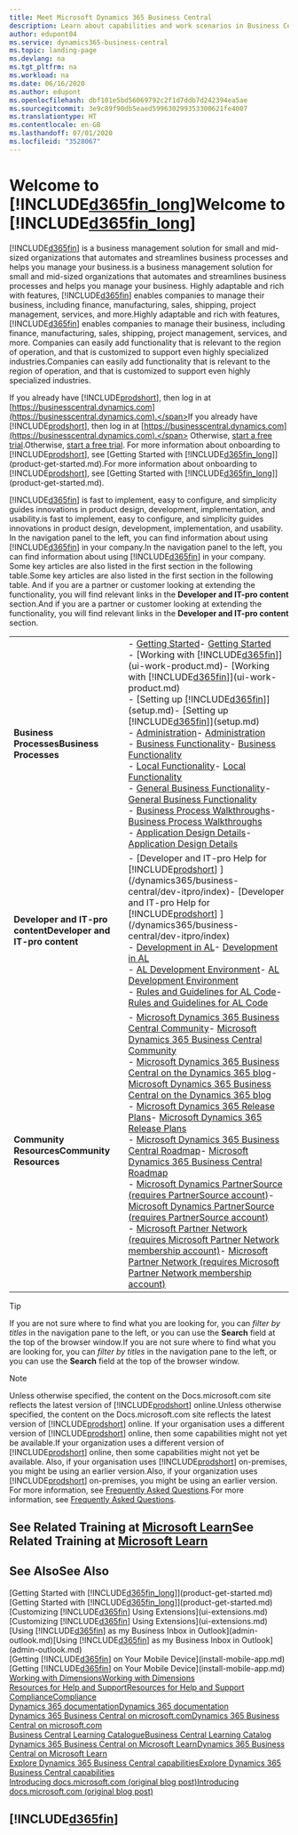 ```yaml
---
title: Meet Microsoft Dynamics 365 Business Central
description: Learn about capabilities and work scenarios in Business Central, a business management solution for small and mid-sized organisations.
author: edupont04
ms.service: dynamics365-business-central
ms.topic: landing-page
ms.devlang: na
ms.tgt_pltfrm: na
ms.workload: na
ms.date: 06/16/2020
ms.author: edupont
ms.openlocfilehash: dbf101e5bd56069792c2f1d7ddb7d242394ea5ae
ms.sourcegitcommit: 3e9c89f90db5eaed599630299353300621fe4007
ms.translationtype: HT
ms.contentlocale: en-GB
ms.lasthandoff: 07/01/2020
ms.locfileid: "3528067"
---
```

# <a name="welcome-to-d365fin_long"></a><span data-ttu-id="36edc-103">Welcome to [!INCLUDE[d365fin_long](includes/d365fin_long_md.md)]</span><span class="sxs-lookup"><span data-stu-id="36edc-103">Welcome to [!INCLUDE[d365fin_long](includes/d365fin_long_md.md)]</span></span>

[!INCLUDE[d365fin](includes/d365fin_md.md)] <span data-ttu-id="36edc-104">is a business management solution for small and mid-sized organizations that automates and streamlines business processes and helps you manage your business.</span><span class="sxs-lookup"><span data-stu-id="36edc-104">is a business management solution for small and mid-sized organizations that automates and streamlines business processes and helps you manage your business.</span></span> <span data-ttu-id="36edc-105">Highly adaptable and rich with features, [!INCLUDE[d365fin](includes/d365fin_md.md)] enables companies to manage their business, including finance, manufacturing, sales, shipping, project management, services, and more.</span><span class="sxs-lookup"><span data-stu-id="36edc-105">Highly adaptable and rich with features, [!INCLUDE[d365fin](includes/d365fin_md.md)] enables companies to manage their business, including finance, manufacturing, sales, shipping, project management, services, and more.</span></span> <span data-ttu-id="36edc-106">Companies can easily add functionality that is relevant to the region of operation, and that is customized to support even highly specialized industries.</span><span class="sxs-lookup"><span data-stu-id="36edc-106">Companies can easily add functionality that is relevant to the region of operation, and that is customized to support even highly specialized industries.</span></span>

<span data-ttu-id="36edc-107">If you already have [!INCLUDE[prodshort](includes/prodshort.md)], then log in at [https://businesscentral.dynamics.com](https://businesscentral.dynamics.com).</span><span class="sxs-lookup"><span data-stu-id="36edc-107">If you already have [!INCLUDE[prodshort](includes/prodshort.md)], then log in at [https://businesscentral.dynamics.com](https://businesscentral.dynamics.com).</span></span> <span data-ttu-id="36edc-108">Otherwise, [start a free trial](https://go.microsoft.com/fwlink/?linkid=847861).</span><span class="sxs-lookup"><span data-stu-id="36edc-108">Otherwise, [start a free trial](https://go.microsoft.com/fwlink/?linkid=847861).</span></span> <span data-ttu-id="36edc-109">For more information about onboarding to [!INCLUDE[prodshort](includes/prodshort.md)], see [Getting Started with [!INCLUDE[d365fin_long](includes/d365fin_long_md.md)]](product-get-started.md).</span><span class="sxs-lookup"><span data-stu-id="36edc-109">For more information about onboarding to [!INCLUDE[prodshort](includes/prodshort.md)], see [Getting Started with [!INCLUDE[d365fin_long](includes/d365fin_long_md.md)]](product-get-started.md).</span></span>  

[!INCLUDE[d365fin](includes/d365fin_md.md)] <span data-ttu-id="36edc-110">is fast to implement, easy to configure, and simplicity guides innovations in product design, development, implementation, and usability.</span><span class="sxs-lookup"><span data-stu-id="36edc-110">is fast to implement, easy to configure, and simplicity guides innovations in product design, development, implementation, and usability.</span></span> <span data-ttu-id="36edc-111">In the navigation panel to the left, you can find information about using [!INCLUDE[d365fin](includes/d365fin_md.md)] in your company.</span><span class="sxs-lookup"><span data-stu-id="36edc-111">In the navigation panel to the left, you can find information about using [!INCLUDE[d365fin](includes/d365fin_md.md)] in your company.</span></span> <span data-ttu-id="36edc-112">Some key articles are also listed in the first section in the following table.</span><span class="sxs-lookup"><span data-stu-id="36edc-112">Some key articles are also listed in the first section in the following table.</span></span> <span data-ttu-id="36edc-113">And if you are a partner or customer looking at extending the functionality, you will find relevant links in the **Developer and IT-pro content** section.</span><span class="sxs-lookup"><span data-stu-id="36edc-113">And if you are a partner or customer looking at extending the functionality, you will find relevant links in the **Developer and IT-pro content** section.</span></span>  

|||  
|-|-|  
|<span data-ttu-id="36edc-114">**Business Processes**</span><span class="sxs-lookup"><span data-stu-id="36edc-114">**Business Processes**</span></span>|<span data-ttu-id="36edc-115">-   [Getting Started](product-get-started.md)</span><span class="sxs-lookup"><span data-stu-id="36edc-115">-   [Getting Started](product-get-started.md)</span></span><br /><span data-ttu-id="36edc-116">-   [Working with [!INCLUDE[d365fin](includes/d365fin_md.md)]](ui-work-product.md)</span><span class="sxs-lookup"><span data-stu-id="36edc-116">-   [Working with [!INCLUDE[d365fin](includes/d365fin_md.md)]](ui-work-product.md)</span></span><br /><span data-ttu-id="36edc-117">-   [Setting up [!INCLUDE[d365fin](includes/d365fin_md.md)]](setup.md)</span><span class="sxs-lookup"><span data-stu-id="36edc-117">-   [Setting up [!INCLUDE[d365fin](includes/d365fin_md.md)]](setup.md)</span></span><br /><span data-ttu-id="36edc-118">-   [Administration](admin-setup-and-administration.md)</span><span class="sxs-lookup"><span data-stu-id="36edc-118">-   [Administration](admin-setup-and-administration.md)</span></span><br /><span data-ttu-id="36edc-119">-   [Business Functionality](across-business-functionality.md)</span><span class="sxs-lookup"><span data-stu-id="36edc-119">-   [Business Functionality](across-business-functionality.md)</span></span><br /><span data-ttu-id="36edc-120">-   [Local Functionality](LocalFunctionality/Austria/austria-local-functionality.md)</span><span class="sxs-lookup"><span data-stu-id="36edc-120">-   [Local Functionality](LocalFunctionality/Austria/austria-local-functionality.md)</span></span><br /><span data-ttu-id="36edc-121">-   [General Business Functionality](ui-across-business-areas.md)</span><span class="sxs-lookup"><span data-stu-id="36edc-121">-   [General Business Functionality](ui-across-business-areas.md)</span></span><br /><span data-ttu-id="36edc-122">-   [Business Process Walkthroughs](walkthrough-business-process-walkthroughs.md)</span><span class="sxs-lookup"><span data-stu-id="36edc-122">-   [Business Process Walkthroughs](walkthrough-business-process-walkthroughs.md)</span></span><br /><span data-ttu-id="36edc-123">-   [Application Design Details](design-details-application-design.md)</span><span class="sxs-lookup"><span data-stu-id="36edc-123">-   [Application Design Details](design-details-application-design.md)</span></span>|  
|<span data-ttu-id="36edc-124">**Developer and IT-pro content**</span><span class="sxs-lookup"><span data-stu-id="36edc-124">**Developer and IT-pro content**</span></span>|<span data-ttu-id="36edc-125">-   [Developer and IT-pro Help for [!INCLUDE[prodshort](includes/prodshort.md)] ](/dynamics365/business-central/dev-itpro/index)</span><span class="sxs-lookup"><span data-stu-id="36edc-125">-   [Developer and IT-pro Help for [!INCLUDE[prodshort](includes/prodshort.md)] ](/dynamics365/business-central/dev-itpro/index)</span></span><br /><span data-ttu-id="36edc-126">-   [Development in AL](/dynamics365/business-central/dev-itpro/developer/devenv-dev-overview)</span><span class="sxs-lookup"><span data-stu-id="36edc-126">-   [Development in AL](/dynamics365/business-central/dev-itpro/developer/devenv-dev-overview)</span></span><br /><span data-ttu-id="36edc-127">-   [AL Development Environment](/dynamics365/business-central/dev-itpro/developer/devenv-reference-overview)</span><span class="sxs-lookup"><span data-stu-id="36edc-127">-   [AL Development Environment](/dynamics365/business-central/dev-itpro/developer/devenv-reference-overview)</span></span><br /><span data-ttu-id="36edc-128">-   [Rules and Guidelines for AL Code](/dynamics365/business-central/dev-itpro/compliance/apptest-overview)</span><span class="sxs-lookup"><span data-stu-id="36edc-128">-   [Rules and Guidelines for AL Code](/dynamics365/business-central/dev-itpro/compliance/apptest-overview)</span></span>|  
|<span data-ttu-id="36edc-129">**Community Resources**</span><span class="sxs-lookup"><span data-stu-id="36edc-129">**Community Resources**</span></span>|<span data-ttu-id="36edc-130">-   [Microsoft Dynamics 365 Business Central Community](https://community.dynamics.com/business)</span><span class="sxs-lookup"><span data-stu-id="36edc-130">-   [Microsoft Dynamics 365 Business Central Community](https://community.dynamics.com/business)</span></span><br /><span data-ttu-id="36edc-131">-   [Microsoft Dynamics 365 Business Central on the Dynamics 365 blog](https://cloudblogs.microsoft.com/dynamics365/it/product/business-central/)</span><span class="sxs-lookup"><span data-stu-id="36edc-131">-   [Microsoft Dynamics 365 Business Central on the Dynamics 365 blog](https://cloudblogs.microsoft.com/dynamics365/it/product/business-central/)</span></span><br /><span data-ttu-id="36edc-132">-   [Microsoft Dynamics 365 Release Plans](https://go.microsoft.com/fwlink/?linkid=2047422)</span><span class="sxs-lookup"><span data-stu-id="36edc-132">-   [Microsoft Dynamics 365 Release Plans](https://go.microsoft.com/fwlink/?linkid=2047422)</span></span><br /><span data-ttu-id="36edc-133">-   [Microsoft Dynamics 365 Business Central Roadmap](https://dynamics.microsoft.com/roadmap/business-central/)</span><span class="sxs-lookup"><span data-stu-id="36edc-133">-   [Microsoft Dynamics 365 Business Central Roadmap](https://dynamics.microsoft.com/roadmap/business-central/)</span></span><br /><span data-ttu-id="36edc-134">-   [Microsoft Dynamics PartnerSource \(requires PartnerSource account\)](https://mbs.microsoft.com/partnersource)</span><span class="sxs-lookup"><span data-stu-id="36edc-134">-   [Microsoft Dynamics PartnerSource \(requires PartnerSource account\)](https://mbs.microsoft.com/partnersource)</span></span><br /><span data-ttu-id="36edc-135">-   [Microsoft Partner Network \(requires Microsoft Partner Network membership account\)](https://mspartner.microsoft.com/en/us/windows/index.aspx)</span><span class="sxs-lookup"><span data-stu-id="36edc-135">-   [Microsoft Partner Network \(requires Microsoft Partner Network membership account\)](https://mspartner.microsoft.com/en/us/windows/index.aspx)</span></span>|  

> [!TIP]
> <span data-ttu-id="36edc-136">If you are not sure where to find what you are looking for, you can *filter by titles* in the navigation pane to the left, or you can use the **Search** field at the top of the browser window.</span><span class="sxs-lookup"><span data-stu-id="36edc-136">If you are not sure where to find what you are looking for, you can *filter by titles* in the navigation pane to the left, or you can use the **Search** field at the top of the browser window.</span></span>

> [!NOTE]
> <span data-ttu-id="36edc-137">Unless otherwise specified, the content on the Docs.microsoft.com site reflects the latest version of [!INCLUDE[prodshort](includes/prodshort.md)] online.</span><span class="sxs-lookup"><span data-stu-id="36edc-137">Unless otherwise specified, the content on the Docs.microsoft.com site reflects the latest version of [!INCLUDE[prodshort](includes/prodshort.md)] online.</span></span> <span data-ttu-id="36edc-138">If your organisation uses a different version of [!INCLUDE[prodshort](includes/prodshort.md)] online, then some capabilities might not yet be available.</span><span class="sxs-lookup"><span data-stu-id="36edc-138">If your organization uses a different version of [!INCLUDE[prodshort](includes/prodshort.md)] online, then some capabilities might not yet be available.</span></span> <span data-ttu-id="36edc-139">Also, if your organisation uses [!INCLUDE[prodshort](includes/prodshort.md)] on-premises, you might be using an earlier version.</span><span class="sxs-lookup"><span data-stu-id="36edc-139">Also, if your organization uses [!INCLUDE[prodshort](includes/prodshort.md)] on-premises, you might be using an earlier version.</span></span> <span data-ttu-id="36edc-140">For more information, see [Frequently Asked Questions](across-faq.md).</span><span class="sxs-lookup"><span data-stu-id="36edc-140">For more information, see [Frequently Asked Questions](across-faq.md).</span></span>

## <a name="see-related-training-at-microsoft-learn"></a><span data-ttu-id="36edc-141">See Related Training at [Microsoft Learn](/learn/browse/?products=dynamics-business-central)</span><span class="sxs-lookup"><span data-stu-id="36edc-141">See Related Training at [Microsoft Learn](/learn/browse/?products=dynamics-business-central)</span></span>

## <a name="see-also"></a><span data-ttu-id="36edc-142">See Also</span><span class="sxs-lookup"><span data-stu-id="36edc-142">See Also</span></span>

<span data-ttu-id="36edc-143">[Getting Started with [!INCLUDE[d365fin_long](includes/d365fin_long_md.md)]](product-get-started.md)</span><span class="sxs-lookup"><span data-stu-id="36edc-143">[Getting Started with [!INCLUDE[d365fin_long](includes/d365fin_long_md.md)]](product-get-started.md)</span></span>  
<span data-ttu-id="36edc-144">[Customizing [!INCLUDE[d365fin](includes/d365fin_md.md)] Using Extensions](ui-extensions.md)</span><span class="sxs-lookup"><span data-stu-id="36edc-144">[Customizing [!INCLUDE[d365fin](includes/d365fin_md.md)] Using Extensions](ui-extensions.md)</span></span>  
<span data-ttu-id="36edc-145">[Using [!INCLUDE[d365fin](includes/d365fin_md.md)] as my Business Inbox in Outlook](admin-outlook.md)</span><span class="sxs-lookup"><span data-stu-id="36edc-145">[Using [!INCLUDE[d365fin](includes/d365fin_md.md)] as my Business Inbox in Outlook](admin-outlook.md)</span></span>  
<span data-ttu-id="36edc-146">[Getting [!INCLUDE[d365fin](includes/d365fin_md.md)] on Your Mobile Device](install-mobile-app.md)</span><span class="sxs-lookup"><span data-stu-id="36edc-146">[Getting [!INCLUDE[d365fin](includes/d365fin_md.md)] on Your Mobile Device](install-mobile-app.md)</span></span>  
[<span data-ttu-id="36edc-147">Working with Dimensions</span><span class="sxs-lookup"><span data-stu-id="36edc-147">Working with Dimensions</span></span>](finance-dimensions.md)  
[<span data-ttu-id="36edc-148">Resources for Help and Support</span><span class="sxs-lookup"><span data-stu-id="36edc-148">Resources for Help and Support</span></span>](product-help-and-support.md)  
[<span data-ttu-id="36edc-149">Compliance</span><span class="sxs-lookup"><span data-stu-id="36edc-149">Compliance</span></span>](compliance/compliance-overview.md)  
[<span data-ttu-id="36edc-150">Dynamics 365 documentation</span><span class="sxs-lookup"><span data-stu-id="36edc-150">Dynamics 365 documentation</span></span>](/dynamics365/)  
[<span data-ttu-id="36edc-151">Dynamics 365 Business Central on microsoft.com</span><span class="sxs-lookup"><span data-stu-id="36edc-151">Dynamics 365 Business Central on microsoft.com</span></span>](https://dynamics.microsoft.com/business-central/overview/)  
[<span data-ttu-id="36edc-152">Business Central Learning Catalogue</span><span class="sxs-lookup"><span data-stu-id="36edc-152">Business Central Learning Catalog</span></span>](readiness/readiness-learning-catalog.md)  
[<span data-ttu-id="36edc-153">Dynamics 365 Business Central on Microsoft Learn</span><span class="sxs-lookup"><span data-stu-id="36edc-153">Dynamics 365 Business Central on Microsoft Learn</span></span>](/learn/browse/?products=dynamics-business-central)  
[<span data-ttu-id="36edc-154">Explore Dynamics 365 Business Central capabilities</span><span class="sxs-lookup"><span data-stu-id="36edc-154">Explore Dynamics 365 Business Central capabilities</span></span>](https://dynamics.microsoft.com/business-central/capabilities/)  
[<span data-ttu-id="36edc-155">Introducing docs.microsoft.com (original blog post)</span><span class="sxs-lookup"><span data-stu-id="36edc-155">Introducing docs.microsoft.com (original blog post)</span></span>](https://docs.microsoft.com/teamblog/introducing-docs-microsoft-com)  

## [!INCLUDE[d365fin](includes/free_trial_md.md)]
